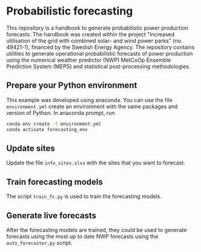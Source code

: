 
# Probabilistic forecasting
This repository is a handbook to generate probabilistic power production forecasts. The handbook was created within the project "Increased utilisation of the grid with combined solar- and wind power parks" (no. 49421-1), financed by the Swedish Energy Agency. The repository contains utilities to generate operational probabilistic forecasts of power production using the numerical weather predictor (NWP) MetCoOp Ensemble Prediction System (MEPS) and statistical post-processing methodologies.

## Prepare your Python environment
This example was developed using anaconda. You can use the file ```environment.yml``` create an environment with the same packages and version of Python. In anaconda prompt, run

```bash
conda env create -f environment.yml
conda activate forecasting_env
```

## Update sites
Update the file ```info_sites.xlsx``` with the sites that you want to forecast.

## Train forecasting models
The script ```train_fc.py``` is used to train the forecasting models.

## Generate live forecasts
After the forecasting models are trained, they could be used to generate forecasts using the most up to date NWP forecasts using the ```auto_forecaster.py``` script.
